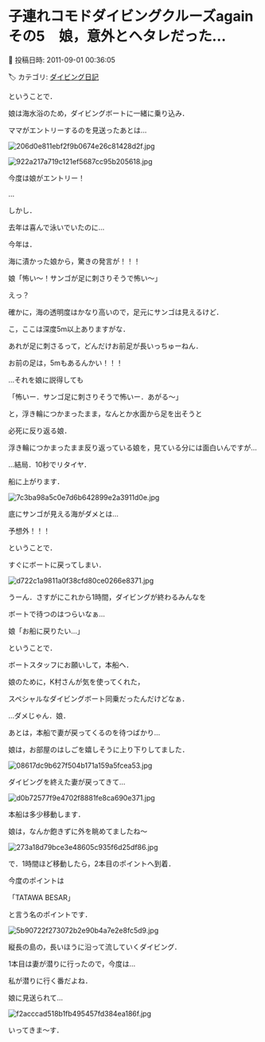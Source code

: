 # 子連れコモドダイビングクルーズagain　その5　娘，意外とヘタレだった…

📅 投稿日時: 2011-09-01 00:36:05

🏷️ カテゴリ: [ダイビング日記](ce3a7a8d424d112fce83ee85c81a0e344.md)

ということで．





娘は海水浴のため，ダイビングボートに一緒に乗り込み．


ママがエントリーするのを見送ったあとは…




![206d0e811ebf2f9b0674e26c81428d2f.jpg](images/206d0e811ebf2f9b0674e26c81428d2f.jpg)






![922a217a719c121ef5687cc95b205618.jpg](images/922a217a719c121ef5687cc95b205618.jpg)







今度は娘がエントリー！





…


しかし．


去年は喜んで泳いでいたのに…


今年は．


海に漬かった娘から，驚きの発言が！！！





娘「怖い～！サンゴが足に刺さりそうで怖い～」





えっ？


確かに，海の透明度はかなり高いので，足元にサンゴは見えるけど．


こ，ここは深度5m以上ありますがな．


あれが足に刺さるって，どんだけお前足が長いっちゅーねん．


お前の足は，5mもあるんかい！！！





…それを娘に説得しても


「怖いー．サンゴ足に刺さりそうで怖いー．あがる～」


と，浮き輪につかまったまま，なんとか水面から足を出そうと


必死に反り返る娘．


浮き輪につかまったまま反り返っている娘を，見ている分には面白いんですが…





…結局．10秒でリタイヤ．


船に上がります．




![7c3ba98a5c0e7d6b642899e2a3911d0e.jpg](images/7c3ba98a5c0e7d6b642899e2a3911d0e.jpg)




底にサンゴが見える海がダメとは…


予想外！！！





ということで．


すぐにボートに戻ってしまい．




![d722c1a9811a0f38cfd80ce0266e8371.jpg](images/d722c1a9811a0f38cfd80ce0266e8371.jpg)




うーん．さすがにこれから1時間，ダイビングが終わるみんなを


ボートで待つのはつらいなぁ…





娘「お船に戻りたい…」





ということで．


ボートスタッフにお願いして，本船へ．





娘のために，K村さんが気を使ってくれた，


スペシャルなダイビングボート同乗だったんだけどなぁ．


…ダメじゃん．娘．





あとは，本船で妻が戻ってくるのを待つばかり…


娘は，お部屋のはしごを嬉しそうに上り下りしてました．




![08617dc9b627f504b171a159a5fcea53.jpg](images/08617dc9b627f504b171a159a5fcea53.jpg)







ダイビングを終えた妻が戻ってきて…




![d0b72577f9e4702f8881fe8ca690e371.jpg](images/d0b72577f9e4702f8881fe8ca690e371.jpg)







本船は多少移動します．


娘は，なんか飽きずに外を眺めてましたね～




![273a18d79bce3e48605c935f6d25df86.jpg](images/273a18d79bce3e48605c935f6d25df86.jpg)







で．1時間ほど移動したら，2本目のポイントへ到着．


今度のポイントは


「TATAWA BESAR」


と言う名のポイントです．




![5b90722f273072b2e90b4a7e2e8fc5d9.jpg](images/5b90722f273072b2e90b4a7e2e8fc5d9.jpg)




縦長の島の，長いほうに沿って流していくダイビング．





1本目は妻が潜りに行ったので，今度は…


私が潜りに行く番だよね．





娘に見送られて…




![f2acccad518b1fb495457fd384ea186f.jpg](images/f2acccad518b1fb495457fd384ea186f.jpg)




いってきま～す．
